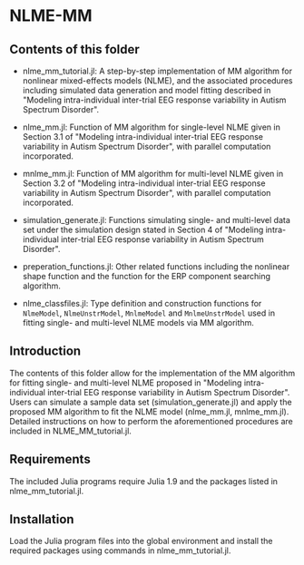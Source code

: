 # NLME-MM

## Contents of this folder

- nlme_mm_tutorial.jl: A step-by-step implementation of MM algorithm for nonlinear mixed-effects models (NLME), and the associated procedures including simulated data generation and model fitting described in "Modeling intra-individual inter-trial EEG response variability in Autism Spectrum Disorder".

- nlme_mm.jl: Function of MM algorithm for single-level NLME given in Section 3.1 of "Modeling intra-individual inter-trial EEG response variability in Autism Spectrum Disorder", with parallel computation incorporated.

- mnlme_mm.jl: Function of MM algorithm for multi-level NLME given in Section 3.2 of "Modeling intra-individual inter-trial EEG response variability in Autism Spectrum Disorder", with parallel computation incorporated.

- simulation_generate.jl: Functions simulating single- and multi-level data set under the simulation design stated in Section 4 of "Modeling intra-individual inter-trial EEG response variability in Autism Spectrum Disorder".

- preperation_functions.jl: Other related functions including the nonlinear shape function and the function for the ERP component searching algorithm.

- nlme_classfiles.jl: Type definition and construction functions for `NlmeModel`, `NlmeUnstrModel`, `MnlmeModel` and `MnlmeUnstrModel` used in fitting single- and multi-level NLME models via MM algorithm.

## Introduction

The contents of this folder allow for the implementation of the MM algorithm for fitting single- and multi-level NLME proposed in "Modeling intra-individual inter-trial EEG response variability in Autism Spectrum Disorder". Users can simulate a sample data set (simulation_generate.jl) and apply the proposed MM algorithm to fit the NLME model (nlme_mm.jl, mnlme_mm.jl). Detailed instructions on how to perform the aforementioned procedures are included in NLME_MM_tutorial.jl.


## Requirements

The included Julia programs require Julia 1.9 and the packages listed in nlme_mm_tutorial.jl.

## Installation

Load the Julia program files into the global environment and install the required packages using commands in nlme_mm_tutorial.jl.
